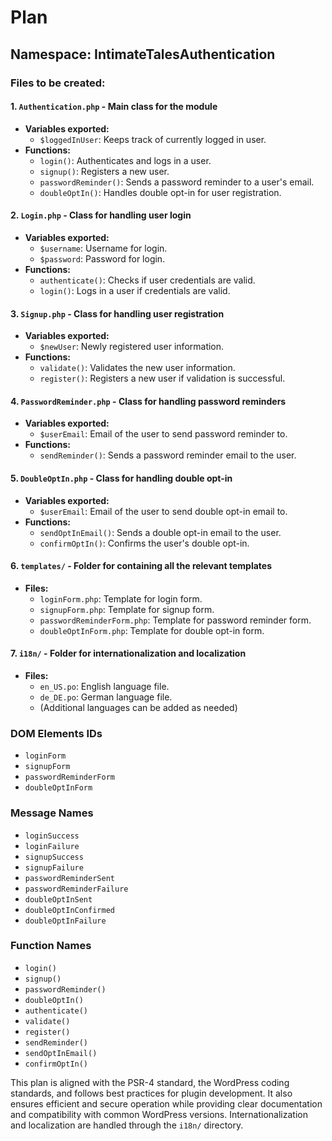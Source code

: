 # Plan

## Namespace: IntimateTalesAuthentication

### Files to be created:

#### 1. `Authentication.php` - Main class for the module
- **Variables exported:**
  - `$loggedInUser`: Keeps track of currently logged in user.
- **Functions:**
  - `login()`: Authenticates and logs in a user.
  - `signup()`: Registers a new user.
  - `passwordReminder()`: Sends a password reminder to a user's email.
  - `doubleOptIn()`: Handles double opt-in for user registration.

#### 2. `Login.php` - Class for handling user login
- **Variables exported:**
  - `$username`: Username for login.
  - `$password`: Password for login.
- **Functions:**
  - `authenticate()`: Checks if user credentials are valid.
  - `login()`: Logs in a user if credentials are valid.

#### 3. `Signup.php` - Class for handling user registration
- **Variables exported:**
  - `$newUser`: Newly registered user information.
- **Functions:**
  - `validate()`: Validates the new user information.
  - `register()`: Registers a new user if validation is successful.

#### 4. `PasswordReminder.php` - Class for handling password reminders
- **Variables exported:**
  - `$userEmail`: Email of the user to send password reminder to.
- **Functions:**
  - `sendReminder()`: Sends a password reminder email to the user.

#### 5. `DoubleOptIn.php` - Class for handling double opt-in
- **Variables exported:**
  - `$userEmail`: Email of the user to send double opt-in email to.
- **Functions:**
  - `sendOptInEmail()`: Sends a double opt-in email to the user.
  - `confirmOptIn()`: Confirms the user's double opt-in.

#### 6. `templates/` - Folder for containing all the relevant templates
- **Files:**
  - `loginForm.php`: Template for login form.
  - `signupForm.php`: Template for signup form.
  - `passwordReminderForm.php`: Template for password reminder form.
  - `doubleOptInForm.php`: Template for double opt-in form.

#### 7. `i18n/` - Folder for internationalization and localization
- **Files:**
  - `en_US.po`: English language file.
  - `de_DE.po`: German language file.
  - (Additional languages can be added as needed)

### DOM Elements IDs

- `loginForm`
- `signupForm`
- `passwordReminderForm`
- `doubleOptInForm`

### Message Names

- `loginSuccess`
- `loginFailure`
- `signupSuccess`
- `signupFailure`
- `passwordReminderSent`
- `passwordReminderFailure`
- `doubleOptInSent`
- `doubleOptInConfirmed`
- `doubleOptInFailure`

### Function Names

- `login()`
- `signup()`
- `passwordReminder()`
- `doubleOptIn()`
- `authenticate()`
- `validate()`
- `register()`
- `sendReminder()`
- `sendOptInEmail()`
- `confirmOptIn()`

This plan is aligned with the PSR-4 standard, the WordPress coding standards, and follows best practices for plugin development. It also ensures efficient and secure operation while providing clear documentation and compatibility with common WordPress versions. Internationalization and localization are handled through the `i18n/` directory.